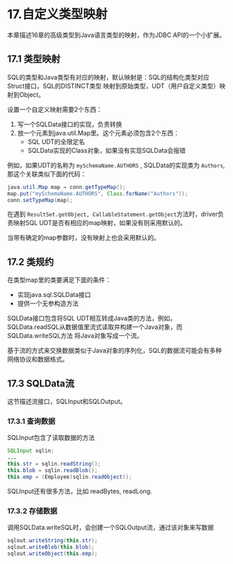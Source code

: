 # 17.自定义类型映射

本章描述16章的高级类型到Java语言类型的映射，作为JDBC API的一个小扩展。

## 17.1 类型映射

SQL的类型和Java类型有对应的映射，默认映射是：SQL的结构化类型对应Struct接口，SQL的DISTINCT类型
映射到原始类型，UDT（用户自定义类型）映射到Object。

设置一个自定义映射需要2个东西：

1. 写一个SQLData接口的实现，负责转换
2. 放一个元素到java.util.Map里。这个元素必须包含2个东西：
    * SQL UDT的全限定名
    * SQLData实现的Class对象，如果没有实现SQLData会报错


例如，如果UDT的名称为 `mySchemaName.AUTHORS` , SQLData的实现类为 `Authors`, 那这个关联类似下面的代码：

```java
java.util.Map map = conn.getTypeMap();
map.put("mySchemaName.AUTHORS", Class.forName("Authors"));
conn.setTypeMap(map);
```    

在遇到 `ResultSet.getObject, CallableStatement.getObject`方法时，driver负责映射SQL UDT是否有相应的map映射，如果没有则采用默认的。

当带有确定的map参数时，没有映射上也会采用默认的。

## 17.2 类规约

在类型map里的类要满足下面的条件：

* 实现java.sql.SQLData接口
* 提供一个无参构造方法

SQLData接口包含将SQL UDT相互转成Java类的方法，例如，SQLData.readSQL从数据值里流式读取并构建一个Java对象，而SQLData.writeSQL方法
将Java对象写成一个流。

基于流的方式来交换数据类似于Java对象的序列化，SQL的数据流可能会有多种网络协议和数据格式。

## 17.3 SQLData流

这节描述流接口，SQLInput和SQLOutput。

### 17.3.1 查询数据

SQLInput包含了读取数据的方法

```java
SQLInput sqlin;
...
this.str = sqlin.readString();
this.blob = sqlin.readBlob();
this.emp = (Employee)sqlin.readObject();
```

SQLInput还有很多方法，比如 readBytes, readLong.

### 17.3.2 存储数据

调用SQLData.writeSQL时，会创建一个SQLOutput流，通过该对象来写数据

```java
sqlout.writeString(this.str);
sqlout.writeBlob(this.blob);
sqlout.writeObject(this.emp);
```



